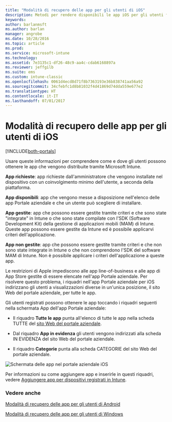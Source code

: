```yaml
---
title: "Modalità di recupero delle app per gli utenti di iOS"
description: Metodi per rendere disponibili le app iOS per gli utenti finali
keywords: 
author: barlanmsft
ms.author: barlan
manager: angrobe
ms.date: 10/28/2016
ms.topic: article
ms.prod: 
ms.service: microsoft-intune
ms.technology: 
ms.assetid: 7e3135c1-df26-48c9-aa4c-cdab6168897a
ms.reviewer: jeffgilb
ms.suite: ems
ms.custom: intune-classic
ms.openlocfilehash: 0061d4ecd8d71f8b7363193e36b838741aa56a92
ms.sourcegitcommit: 34cfebfc1d8b81032f4d41869d74dda559e677e2
ms.translationtype: HT
ms.contentlocale: it-IT
ms.lasthandoff: 07/01/2017
---
```

# <a name="how-your-ios-users-get-their-apps"></a>Modalità di recupero delle app per gli utenti di iOS

[!INCLUDE[both-portals](./includes/note-for-both-portals.md)]

Usare queste informazioni per comprendere come e dove gli utenti possono ottenere le app che vengono distribuite tramite Microsoft Intune.

**App richieste**: app richieste dall'amministratore che vengono installate nel dispositivo con un coinvolgimento minimo dell'utente, a seconda della piattaforma.

**App disponibili**: app che vengono messe a disposizione nell'elenco delle app Portale aziendale e che un utente può scegliere di installare.

**App gestite**: app che possono essere gestite tramite criteri e che sono state "integrate" in Intune o che sono state compilate con l'SDK (Software Development Kit) della gestione di applicazioni mobili (MAM) di Intune. Queste app possono essere gestite da Intune ed è possibile applicarvi criteri dell'applicazione.

**App non gestite**: app che possono essere gestite tramite criteri e che non sono state integrate in Intune o che non comprendono l'SDK del software MAM di Intune. Non è possibile applicare i criteri dell'applicazione a queste app.

Le restrizioni di Apple impediscono alle app line-of-business e alle app di App Store gestite di essere elencate nell'app Portale aziendale. Per risolvere questo problema, i riquadri nell'app Portale aziendale per iOS indirizzano gli utenti a visualizzazioni diverse in un'unica posizione, il sito Web del portale aziendale, per tutte le app.

Gli utenti registrati possono ottenere le app toccando i riquadri seguenti nella schermata App dell'app Portale aziendale:

- Il riquadro **Tutte le app** punta all'elenco di tutte le app nella scheda TUTTE del [sito Web del portale aziendale](https://portal.manage.microsoft.com).

- Dal riquadro **App in evidenza** gli utenti vengono indirizzati alla scheda IN EVIDENZA del sito Web del portale aziendale.

- Il riquadro **Categorie** punta alla scheda CATEGORIE del sito Web del portale aziendale.


![Schermata delle app nel portale aziendale iOS](./media/ios-cp-app-main-apps-screen.png)

Per informazioni su come aggiungere app e inserirle in questi riquadri, vedere [Aggiungere app per dispositivi registrati in Intune](/intune-classic/deploy-use/add-apps-for-mobile-devices-in-microsoft-intune.md).

### <a name="see-also"></a>Vedere anche
[Modalità di recupero delle app per gli utenti di Android](end-user-apps-android.md)

[Modalità di recupero delle app per gli utenti di Windows](end-user-apps-windows.md)
